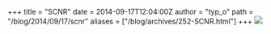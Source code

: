 +++
title = "SCNR"
date = 2014-09-17T12:04:00Z
author = "typ_o"
path = "/blog/2014/09/17/scnr"
aliases = ["/blog/archives/252-SCNR.html"]
+++
![](/media/cnc.jpg)
